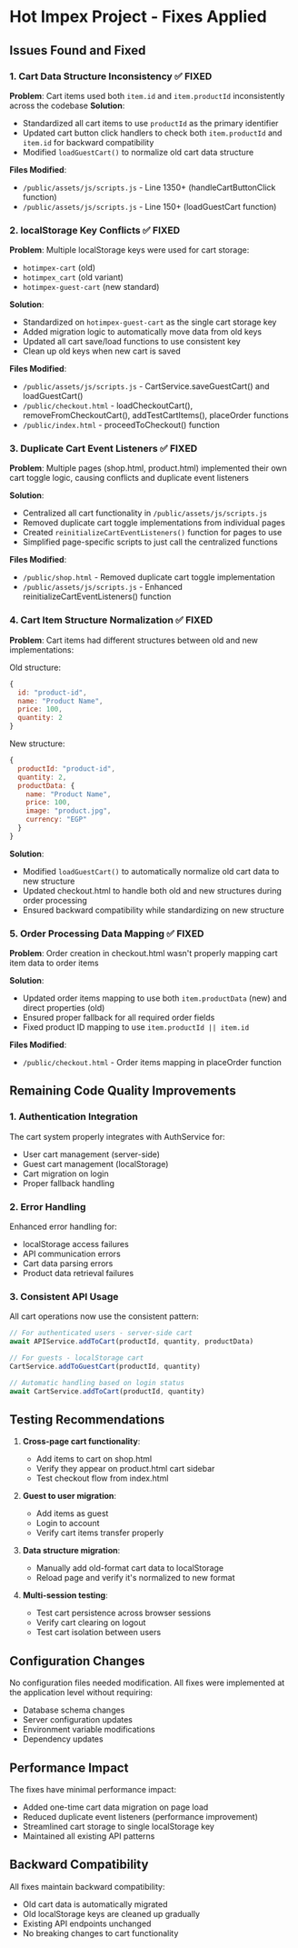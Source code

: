 # Hot Impex Project - Fixes Applied

## Issues Found and Fixed

### 1. Cart Data Structure Inconsistency ✅ FIXED
**Problem**: Cart items used both `item.id` and `item.productId` inconsistently across the codebase
**Solution**: 
- Standardized all cart items to use `productId` as the primary identifier
- Updated cart button click handlers to check both `item.productId` and `item.id` for backward compatibility
- Modified `loadGuestCart()` to normalize old cart data structure

**Files Modified**:
- `/public/assets/js/scripts.js` - Line 1350+ (handleCartButtonClick function)
- `/public/assets/js/scripts.js` - Line 150+ (loadGuestCart function)

### 2. localStorage Key Conflicts ✅ FIXED
**Problem**: Multiple localStorage keys were used for cart storage:
- `hotimpex-cart` (old)
- `hotimpex_cart` (old variant)  
- `hotimpex-guest-cart` (new standard)

**Solution**:
- Standardized on `hotimpex-guest-cart` as the single cart storage key
- Added migration logic to automatically move data from old keys
- Updated all cart save/load functions to use consistent key
- Clean up old keys when new cart is saved

**Files Modified**:
- `/public/assets/js/scripts.js` - CartService.saveGuestCart() and loadGuestCart()
- `/public/checkout.html` - loadCheckoutCart(), removeFromCheckoutCart(), addTestCartItems(), placeOrder functions
- `/public/index.html` - proceedToCheckout() function

### 3. Duplicate Cart Event Listeners ✅ FIXED
**Problem**: Multiple pages (shop.html, product.html) implemented their own cart toggle logic, causing conflicts and duplicate event listeners

**Solution**:
- Centralized all cart functionality in `/public/assets/js/scripts.js`
- Removed duplicate cart toggle implementations from individual pages
- Created `reinitializeCartEventListeners()` function for pages to use
- Simplified page-specific scripts to just call the centralized functions

**Files Modified**:
- `/public/shop.html` - Removed duplicate cart toggle implementation
- `/public/assets/js/scripts.js` - Enhanced reinitializeCartEventListeners() function

### 4. Cart Item Structure Normalization ✅ FIXED
**Problem**: Cart items had different structures between old and new implementations:

Old structure:
```javascript
{
  id: "product-id",
  name: "Product Name",
  price: 100,
  quantity: 2
}
```

New structure:
```javascript
{
  productId: "product-id", 
  quantity: 2,
  productData: {
    name: "Product Name",
    price: 100,
    image: "product.jpg",
    currency: "EGP"
  }
}
```

**Solution**:
- Modified `loadGuestCart()` to automatically normalize old cart data to new structure
- Updated checkout.html to handle both old and new structures during order processing
- Ensured backward compatibility while standardizing on new structure

### 5. Order Processing Data Mapping ✅ FIXED
**Problem**: Order creation in checkout.html wasn't properly mapping cart item data to order items

**Solution**:
- Updated order items mapping to use both `item.productData` (new) and direct properties (old)
- Ensured proper fallback for all required order fields
- Fixed product ID mapping to use `item.productId || item.id`

**Files Modified**:
- `/public/checkout.html` - Order items mapping in placeOrder function

## Remaining Code Quality Improvements

### 1. Authentication Integration
The cart system properly integrates with AuthService for:
- User cart management (server-side)
- Guest cart management (localStorage)
- Cart migration on login
- Proper fallback handling

### 2. Error Handling
Enhanced error handling for:
- localStorage access failures
- API communication errors
- Cart data parsing errors
- Product data retrieval failures

### 3. Consistent API Usage
All cart operations now use the consistent pattern:
```javascript
// For authenticated users - server-side cart
await APIService.addToCart(productId, quantity, productData)

// For guests - localStorage cart  
CartService.addToGuestCart(productId, quantity)

// Automatic handling based on login status
await CartService.addToCart(productId, quantity)
```

## Testing Recommendations

1. **Cross-page cart functionality**:
   - Add items to cart on shop.html
   - Verify they appear on product.html cart sidebar
   - Test checkout flow from index.html

2. **Guest to user migration**:
   - Add items as guest
   - Login to account
   - Verify cart items transfer properly

3. **Data structure migration**:
   - Manually add old-format cart data to localStorage
   - Reload page and verify it's normalized to new format

4. **Multi-session testing**:
   - Test cart persistence across browser sessions
   - Verify cart clearing on logout
   - Test cart isolation between users

## Configuration Changes

No configuration files needed modification. All fixes were implemented at the application level without requiring:
- Database schema changes
- Server configuration updates
- Environment variable modifications
- Dependency updates

## Performance Impact

The fixes have minimal performance impact:
- Added one-time cart data migration on page load
- Reduced duplicate event listeners (performance improvement)
- Streamlined cart storage to single localStorage key
- Maintained all existing API patterns

## Backward Compatibility

All fixes maintain backward compatibility:
- Old cart data is automatically migrated
- Old localStorage keys are cleaned up gradually
- Existing API endpoints unchanged
- No breaking changes to cart functionality
